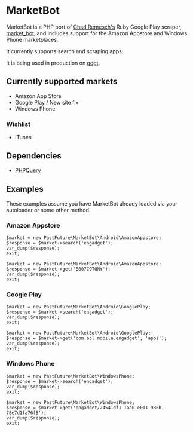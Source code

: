 # MarketBot

MarketBot is a PHP port of [Chad Remesch's](https://github.com/chadrem) Ruby Google Play scraper, [market_bot](https://github.com/chadrem/market_bot), and includes support for the Amazon Appstore and Windows Phone marketplaces.

It currently supports search and scraping apps.

It is being used in production on [gdgt](http://gdgt.com).

## Currently supported markets

* Amazon App Store
* Google Play / New site fix
* Windows Phone

### Wishlist

* iTunes

## Dependencies

* [PHPQuery](http://code.google.com/p/phpquery/)

## Examples

These examples assume you have MarketBot already loaded via your autoloader or some other method.

### Amazon Appstore
    $market = new PastFuture\MarketBot\Android\AmazonAppstore;
    $response = $market->search('engadget');
    var_dump($response);
    exit;

    $market = new PastFuture\MarketBot\Android\AmazonAppstore;
    $response = $market->get('B007C9TQNY');
    var_dump($response);
    exit;

### Google Play
    $market = new PastFuture\MarketBot\Android\GooglePlay;
    $response = $market->search('engadget');
    var_dump($response);
    exit;

    $market = new PastFuture\MarketBot\Android\GooglePlay;
    $response = $market->get('com.aol.mobile.engadget', 'apps');
    var_dump($response);
    exit;

### Windows Phone
    $market = new PastFuture\MarketBot\WindowsPhone;
    $response = $market->search('engadget');
    var_dump($response);
    exit;

    $market = new PastFuture\MarketBot\WindowsPhone;
    $response = $market->get('engadget/24541df1-1aa0-e011-986b-78e7d1fa76f8');
    var_dump($response);
    exit;


